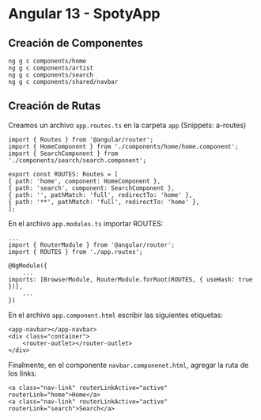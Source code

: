 # Angular 13 - SpotyApp

## Creación de Componentes

    ng g c components/home
    ng g c components/artist
    ng g c components/search
    ng g c components/shared/navbar

## Creación de Rutas

Creamos un archivo `app.routes.ts` en la carpeta `app` (Snippets: a-routes)

    import { Routes } from '@angular/router';
    import { HomeComponent } from './components/home/home.component';
    import { SearchComponent } from './components/search/search.component';

    export const ROUTES: Routes = [
    { path: 'home', component: HomeComponent },
    { path: 'search', component: SearchComponent },
    { path: '', pathMatch: 'full', redirectTo: 'home' },
    { path: '**', pathMatch: 'full', redirectTo: 'home' },
    ];

En el archivo `app.modules.ts` importar ROUTES:

    ...
    import { RouterModule } from '@angular/router';
    import { ROUTES } from './app.routes';

    @NgModule({
        ...
    imports: [BrowserModule, RouterModule.forRoot(ROUTES, { useHash: true })],
        ...
    })

En el archivo `app.component.html` escribir las siguientes etiquetas:

    <app-navbar></app-navbar>
    <div class="container">
        <router-outlet></router-outlet>
    </div>

Finalmente, en el componente `navbar.componenet.html`, agregar la ruta de los links:

    <a class="nav-link" routerLinkActive="active" routerLink="home">Home</a>
    <a class="nav-link" routerLinkActive="active" routerLink="search">Search</a>
 
